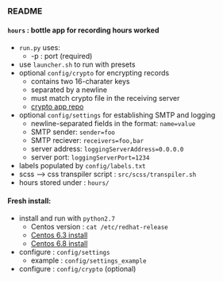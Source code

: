 ### README
#### `hours` : bottle app for recording hours worked
- `run.py` uses:
    - -p : port (required)
- use `launcher.sh` to run with presets
- optional `config/crypto` for encrypting records
    - contains two 16-charater keys
    - separated by a newline
    - must match crypto file in the receiving server
    - [crypto app repo](https://github.com/zamalchi/crypto-app)
- optional `config/settings` for establishing SMTP and logging
    - newline-separated fields in the format: `name=value`
    - SMTP sender: `sender=foo`
    - SMTP reciever: `receivers=foo,bar`
    - server address: `loggingServerAddress=0.0.0.0`
    - server port: `loggingServerPort=1234`
- labels populated by `config/labels.txt`
- scss --> css transpiler script : `src/scss/transpiler.sh`
- hours stored under : `hours/`
#### Fresh install:
- install and run with `python2.7`
    - Centos version : `cat /etc/redhat-release`
    - [Centos 6.3 install](https://github.com/h2oai/h2o-2/wiki/installing-python-2.7-on-centos-6.3.-follow-this-sequence-exactly-for-centos-machine-only)
    - [Centos 6.8 install](https://gist.github.com/xuelangZF/570caf66cd1f204f98905e35336c9fc0)
- configure : `config/settings`
    - example : `config/settings_example`
- configure : `config/crypto` (optional)

